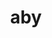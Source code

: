 ---
category: 3-letters
denotation: null
name: aby
reference_link: https://www.etymonline.com/word/aby
root_language: null
root_name: null
title: aby
type: free
word_sums:
- respelling: aby
  sum: 'Aby + '
---